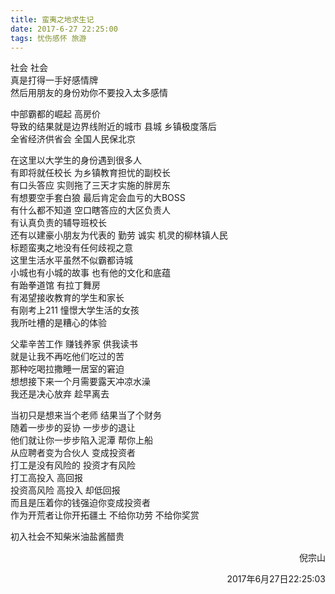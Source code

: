 ```yaml
---
title: 蛮夷之地求生记
date: 2017-6-27 22:25:00
tags: 忧伤感怀 旅游
---
```


社会 社会  
真是打得一手好感情牌  
然后用朋友的身份劝你不要投入太多感情  

中部霸都的崛起 高房价  
导致的结果就是边界线附近的城市 县城 乡镇极度落后  
全省经济供省会 全国人民保北京  

在这里以大学生的身份遇到很多人  
有即将就任校长 为乡镇教育担忧的副校长  
有口头答应 实则拖了三天才实施的胖房东  
有想要空手套白狼 最后肯定会血亏的大BOSS  
有什么都不知道 空口瞎答应的大区负责人  
有认真负责的辅导班校长  
还有以建豪小朋友为代表的 勤劳 诚实 机灵的柳林镇人民  
标题蛮夷之地没有任何歧视之意  
这里生活水平虽然不似霸都诗城  
小城也有小城的故事 也有他的文化和底蕴  
有跆拳道馆 有拉丁舞房  
有渴望接收教育的学生和家长  
有刚考上211 憧憬大学生活的女孩  
我所吐槽的是糟心的体验  

父辈辛苦工作 赚钱养家 供我读书  
就是让我不再吃他们吃过的苦  
那种吃喝拉撒睡一居室的窘迫  
想想接下来一个月需要露天冲凉水澡  
我还是决心放弃 趁早离去  

当初只是想来当个老师 结果当了个财务  
随着一步步的妥协 一步步的退让  
他们就让你一步步陷入泥潭 帮你上船   
从应聘者变为合伙人 变成投资者  
打工是没有风险的 投资才有风险  
打工高投入 高回报   
投资高风险 高投入 却低回报  
而且是压着你的钱强迫你变成投资者  
作为开荒者让你开拓疆土 不给你功劳 不给你奖赏  

初入社会不知柴米油盐酱醋贵  

<p align="right">倪宗山</p>
<p align="right">2017年6月27日22:25:03</p>
